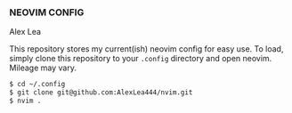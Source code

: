 ### NEOVIM CONFIG
Alex Lea

This repository stores my current(ish) neovim config for easy use.
To load, simply clone this repository to your ```.config``` directory and open neovim. 
Mileage may vary.

```bash
$ cd ~/.config
$ git clone git@github.com:AlexLea444/nvim.git
$ nvim .
```
